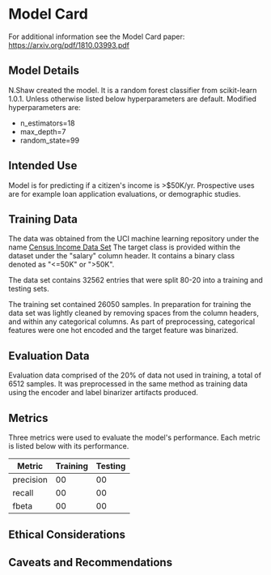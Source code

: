 # Model Card
For additional information see the Model Card paper: https://arxiv.org/pdf/1810.03993.pdf

## Model Details
N.Shaw created the model. It is a random forest classifier from scikit-learn 1.0.1. Unless otherwise listed below hyperparameters are default.
Modified hyperparameters are:
- n_estimators=18 
- max_depth=7
- random_state=99

## Intended Use
Model is for predicting if a citizen's income is >$50K/yr. Prospective uses are for example loan application evaluations, or demographic studies.

## Training Data
The data was obtained from the UCI machine learning repository under the name [Census Income Data Set](https://archive.ics.uci.edu/ml/datasets/census+income)
The target class is provided within the dataset under the "salary" column header. It contains a binary class denoted as "<=50K" or ">50K".

The data set contains 32562 entries that were split 80-20 into a training and testing sets. 

The training set contained 26050 samples. In preparation for training the data set was lightly cleaned by removing spaces from the column headers, and within any categorical columns.
As part of preprocessing, categorical features were one hot encoded and the target feature was binarized.

## Evaluation Data
Evaluation data comprised of the 20% of data not used in training, a total of 6512 samples. It was preprocessed in the same method as training data using the encoder and label binarizer artifacts produced.

## Metrics
Three metrics were used to evaluate the model's performance. Each metric is listed below with its performance. 

| Metric| Training | Testing |
|-------|----------|---------|
| precision | 00 | 00 | 
| recall | 00 | 00 |
| fbeta | 00 | 00 |


## Ethical Considerations

## Caveats and Recommendations
